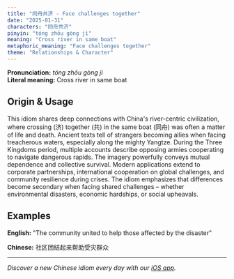```yaml
---
title: "同舟共济 - Face challenges together"
date: "2025-01-31"
characters: "同舟共济"
pinyin: "tóng zhōu gòng jì"
meaning: "Cross river in same boat"
metaphoric_meaning: "Face challenges together"
theme: "Relationships & Character"
---
```


**Pronunciation:** *tóng zhōu gòng jì*  
**Literal meaning:** Cross river in same boat

## Origin & Usage

This idiom shares deep connections with China's river-centric civilization, where crossing (济) together (共) in the same boat (同舟) was often a matter of life and death. Ancient texts tell of strangers becoming allies when facing treacherous waters, especially along the mighty Yangtze. During the Three Kingdoms period, multiple accounts describe opposing armies cooperating to navigate dangerous rapids. The imagery powerfully conveys mutual dependence and collective survival. Modern applications extend to corporate partnerships, international cooperation on global challenges, and community resilience during crises. The idiom emphasizes that differences become secondary when facing shared challenges – whether environmental disasters, economic hardships, or social upheavals.

## Examples

**English:** "The community united to help those affected by the disaster"

**Chinese:** 社区团结起来帮助受灾群众

---

*Discover a new Chinese idiom every day with our [iOS app](https://apps.apple.com/us/app/daily-chinese-idioms/id6670238264).*
